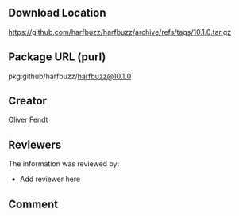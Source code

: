 ## Download Location

https://github.com/harfbuzz/harfbuzz/archive/refs/tags/10.1.0.tar.gz

## Package URL (purl)

pkg:github/harfbuzz/harfbuzz@10.1.0

## Creator

Oliver Fendt

## Reviewers

The information was reviewed by:

* Add reviewer here

## Comment

